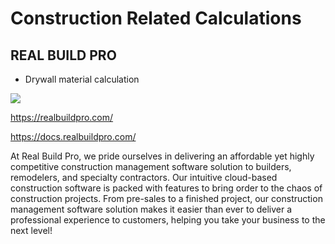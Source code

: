 # Construction Related Calculations

## REAL BUILD PRO

- Drywall material calculation

![](https://realbuildpro.com/static/img/single_loop_animation.gif)

https://realbuildpro.com/

https://docs.realbuildpro.com/

At Real Build Pro, we pride ourselves in delivering an affordable yet highly competitive construction management software solution to builders, remodelers, and specialty contractors. Our intuitive cloud-based construction software is packed with features to bring order to the chaos of construction projects. From pre-sales to a finished project, our construction management software solution makes it easier than ever to deliver a professional experience to customers, helping you take your business to the next level!
